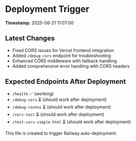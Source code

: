 # Deployment Trigger

**Timestamp:** 2025-06-21 11:07:00

## Latest Changes
- Fixed CORS issues for Vercel frontend integration
- Added `/debug-cors` endpoint for troubleshooting
- Enhanced CORS middleware with fallback handling
- Added comprehensive error handling with CORS headers

## Expected Endpoints After Deployment
- `/health` ✅ (working)
- `/debug-cors` ⏳ (should work after deployment)
- `/debug-routes` ⏳ (should work after deployment)
- `/cors-test` ⏳ (should work after deployment)
- `/test-cors-simple.html` ⏳ (should work after deployment)

This file is created to trigger Railway auto-deployment. 